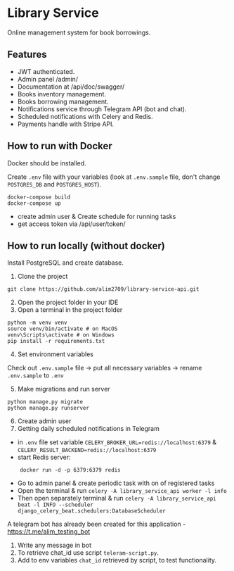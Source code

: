 # Library Service

Online management system for book borrowings.

## Features

* JWT authenticated.
* Admin panel /admin/
* Documentation at /api/doc/swagger/
* Books inventory management.
* Books borrowing management.
* Notifications service through Telegram API (bot and chat).
* Scheduled notifications with Celery and Redis.
* Payments handle with Stripe API.


## How to run with Docker

Docker should be installed.

Create `.env` file with your variables (look at `.env.sample`
file, don't change `POSTGRES_DB` and `POSTGRES_HOST`).

```shell
docker-compose build
docker-compose up
```
* create admin user & Create schedule for running tasks
* get access token via /api/user/token/

## How to run locally (without docker)

Install PostgreSQL and create database.

1. Clone the project
```shell
git clone https://github.com/alim2709/library-service-api.git
```
2. Open the project folder in your IDE
3. Open a terminal in the project folder

```shell
python -m venv venv
source venv/bin/activate # on MacOS
venv\Scripts\activate # on Windows
pip install -r requirements.txt
```
4. Set environment variables

Check out `.env.sample` file -> put all necessary variables -> rename `.env.sample` to `.env`

5. Make migrations and run server
```shell
python manage.py migrate
python manage.py runserver
```
6. Create admin user
7. Getting daily scheduled notifications in Telegram

* in `.env` file  set variable `CELERY_BROKER_URL=redis://localhost:6379` & `CELERY_RESULT_BACKEND=redis://localhost:6379`
* start Redis server:
```shell
    docker run -d -p 6379:6379 redis
```
* Go to admin panel & create periodic task with on of registered tasks
* Open the terminal & run `celery -A library_service_api worker -l info`
* Then open separately terminal & run `celery -A library_service_api beat -l INFO --scheduler django_celery_beat.schedulers:DatabaseScheduler`


A telegram bot has already been created for this application - https://t.me/alim_testing_bot
1. Write any message in bot
2. To retrieve chat_id use script `teleram-script.py`.
3. Add to env variables `chat_id` retrieved by script, to test functionality.
